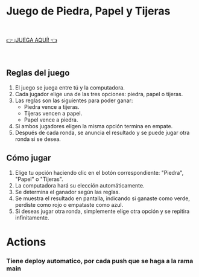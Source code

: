 # Juego de Piedra, Papel y Tijeras

</br>

[ 👉 ¡JUEGA AQUÍ! 👈](https://kockono.github.io/piedra-papel-tijeras-vanilla/)

</br>


## Reglas del juego
1. El juego se juega entre tú y la computadora.
2. Cada jugador elige una de las tres opciones: piedra, papel o tijeras.
3. Las reglas son las siguientes para poder ganar:
   - Piedra vence a tijeras.
   - Tijeras vencen a papel.
   - Papel vence a piedra.
4. Si ambos jugadores eligen la misma opción termina en empate.
5. Después de cada ronda, se anuncia el resultado y se puede jugar otra ronda si se desea.

## Cómo jugar
1. Elige tu opción haciendo clic en el botón correspondiente: "Piedra", "Papel" o "Tijeras".
2. La computadora hará su elección automáticamente.
3. Se determina el ganador según las reglas.
4. Se muestra el resultado en pantalla, indicando si ganaste como verde, perdiste como rojo o empataste como azul.
5. Si deseas jugar otra ronda, simplemente elige otra opción y se repitira infinitamente.

# Actions
### Tiene deploy automatico, por cada push que se haga a la rama main